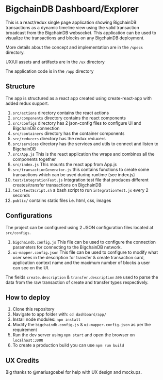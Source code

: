 # BigchainDB Dashboard/Explorer

This is a react/redux single page application showing BigchainDB transactions as a dynamic timeline view using the valid transaction broadcast from the BigchainDB websocket.
This application can be used to visualize the transactions and blocks on any BigchainDB deployment.

More details about the concept and implementation are in the `/specs` directory.

UX/UI assets and artifacts are in the `/ux` directory

The application code is in the `/app` directory

## Structure

The app is structured as a react app created using create-react-app with added redux support.

1. `src/actions` directory contains the react actions
2. `src/components` directory contains the react components
3. `src/configs` directory has 2 json-config files to configure UI and BigchainDB connection
4. `src/containers` directory has the container components
5. `src/reducers` directory has the redux reducers
6. `src/services` directory has the services and utils to connect and listen to BigchainDB
7. `src/App.js` This is the react application the wraps and combines all the components together
8. `src/index.js` This mounts the react app from App.js
9. `src/transactionGenerator.js` this contains functions to create some transactions which can be used during runtime (see index.js)
10. `test/integrationTest.js` Integration test file that produces different creates/transfer transactions on BigchainDB
11. `test/testScript.sh` a bash script to run `integrationTest.js` every 2 seconds
12. `public/` contains static files i.e. html, css, images

## Configurations

The project can be configured using 2 JSON configuration files located at `src/configs`.

1. `bigchaindb.config.js` This file can be used to configure the connection parameters for connecting to the BigchainDB network.
1. `ui-mapper.config.json` This file can be used to configure to modify what user sees in the description for transfer & create transaction card, application context name and the maximum number of blocks a user can see on the UI.

The fields `create.description` & `transfer.description` are used to parse the data from the raw transaction of create and transfer types respectively.

## How to deploy

1. Clone this repository
2. Navigate to app folder with: `cd dashboard/app/`
3. Install node modules: `npm install`
4. Modify the `bigchaindb.config.js` & `ui-mapper.config.json` as per the requirement
5. Run the dev server using `npm start` and open the browser on `localhost:3000`
6. To create a production build you can use `npm run build`

## UX Credits

Big thanks to @mariusgoebel for help with UX design and mockups.
